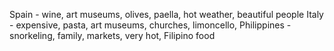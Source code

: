 Spain - wine, art museums, olives, paella, hot weather, beautiful people
Italy - expensive, pasta, art museums, churches, limoncello,
Philippines - snorkeling, family, markets, very hot, Filipino food
